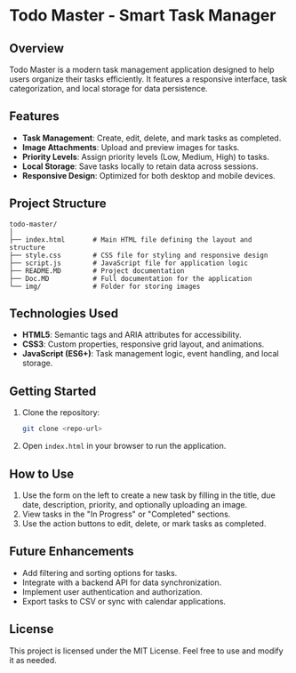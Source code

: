 # Todo Master - Smart Task Manager

## Overview

Todo Master is a modern task management application designed to help users organize their tasks efficiently. It features a responsive interface, task categorization, and local storage for data persistence.

## Features

- **Task Management**: Create, edit, delete, and mark tasks as completed.
- **Image Attachments**: Upload and preview images for tasks.
- **Priority Levels**: Assign priority levels (Low, Medium, High) to tasks.
- **Local Storage**: Save tasks locally to retain data across sessions.
- **Responsive Design**: Optimized for both desktop and mobile devices.

## Project Structure

```
todo-master/
│
├── index.html       # Main HTML file defining the layout and structure
├── style.css        # CSS file for styling and responsive design
├── script.js        # JavaScript file for application logic
├── README.MD        # Project documentation
├── Doc.MD           # Full documentation for the application
└── img/             # Folder for storing images
```

## Technologies Used

- **HTML5**: Semantic tags and ARIA attributes for accessibility.
- **CSS3**: Custom properties, responsive grid layout, and animations.
- **JavaScript (ES6+)**: Task management logic, event handling, and local storage.

## Getting Started

1. Clone the repository:
   ```bash
   git clone <repo-url>
   ```
2. Open `index.html` in your browser to run the application.

## How to Use

1. Use the form on the left to create a new task by filling in the title, due date, description, priority, and optionally uploading an image.
2. View tasks in the "In Progress" or "Completed" sections.
3. Use the action buttons to edit, delete, or mark tasks as completed.

## Future Enhancements

- Add filtering and sorting options for tasks.
- Integrate with a backend API for data synchronization.
- Implement user authentication and authorization.
- Export tasks to CSV or sync with calendar applications.

## License

This project is licensed under the MIT License. Feel free to use and modify it as needed.
